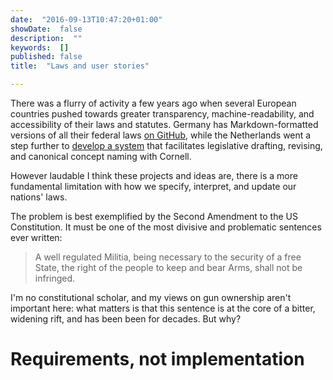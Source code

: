 ```yaml
---
date:  "2016-09-13T10:47:20+01:00"
showDate:  false
description:  ""
keywords:  []
published: false
title:  "Laws and user stories"

---
```


There was a flurry of activity a few years ago when several European countries
pushed towards greater transparency, machine-readability, and accessibility of
their laws and statutes. Germany has Markdown-formatted versions of all their
federal laws [on GitHub](https://github.com/bundestag/gesetze), while the
Netherlands went a step further to [develop a
system](https://blog.law.cornell.edu/voxpop/tag/rdf-and-legal-metadata/) that
facilitates legislative drafting, revising, and canonical concept naming with
Cornell.

However laudable I think these projects and ideas are, there is a more fundamental limitation with how we specify, interpret, and update our nations' laws.

The problem is best exemplified by the Second Amendment to the US Constitution. It must be one of the most divisive and problematic sentences ever written:

> A well regulated Militia, being necessary to the security of a free State, the right of the people to keep and bear Arms, shall not be infringed.

I'm no constitutional scholar, and my views on gun ownership aren't important here: what matters is that this sentence is at the core of a bitter, widening rift, and has been been for decades. But why?

# Requirements, not implementation



